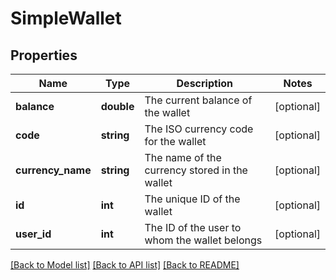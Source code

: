 # SimpleWallet

## Properties
Name | Type | Description | Notes
------------ | ------------- | ------------- | -------------
**balance** | **double** | The current balance of the wallet | [optional] 
**code** | **string** | The ISO currency code for the wallet | [optional] 
**currency_name** | **string** | The name of the currency stored in the wallet | [optional] 
**id** | **int** | The unique ID of the wallet | [optional] 
**user_id** | **int** | The ID of the user to whom the wallet belongs | [optional] 

[[Back to Model list]](../README.md#documentation-for-models) [[Back to API list]](../README.md#documentation-for-api-endpoints) [[Back to README]](../README.md)


